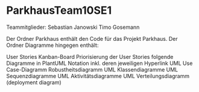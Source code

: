 # ParkhausTeam10SE1

Teammitglieder:
Sebastian Janowski
Timo Gosemann

Der Ordner Parkhaus enthält den Code für das Projekt Parkhaus. Der Ordner Diagramme hingegen enthält:

User Stories
Kanban-Board
Priorisierung der User Stories
folgende Diagramme in PlantUML Notation inkl. deren jeweiligen Hyperlink
UML Use Case-Diagramm
Robustheitsdiagramm
UML Klassendiagramme
UML Sequenzdiagramme
UML Aktivitätsdiagramme
UML Verteilungsdiagramm (deployment diagram)
